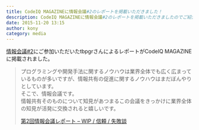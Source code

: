 ```yaml
---
title: CodeIQ MAGAZINEに情報会議#2のレポートを掲載いただきました！
description: CodeIQ MAGAZINEに情報会議#2のレポートを掲載いただきましたのでご紹介します。
date: 2015-11-20 13:15
author: kony
category: media
---
```


[情報会議#2](http://johokaigi.org/articles/2015/11/11/johokaigi-2.html)にご参加いただいたtbpgrさんによるレポートがCodeIQ MAGAZINEに掲載されました。

> プログラミングや開発手法に関するノウハウは業界全体でも広く広まっているものが多いですが、情報共有の促進に関するノウハウはまだぼんやりとしています。  
> そこで、情報会議です。  
> 情報共有そのものについて知見があつまるこの会議をきっかけに業界全体の知見が活発に交換されると嬉しいです。
>
> [第2回情報会議レポート – WIP / 信頼 / 失敗談](https://codeiq.jp/magazine/2015/11/33527/)
